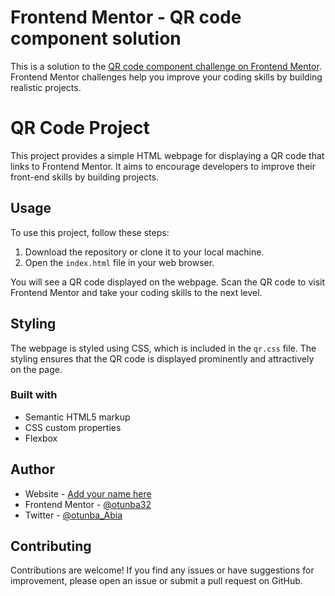 # Frontend Mentor - QR code component solution

This is a solution to the [QR code component challenge on Frontend Mentor](https://www.frontendmentor.io/challenges/qr-code-component-iux_sIO_H). Frontend Mentor challenges help you improve your coding skills by building realistic projects. 

# QR Code Project

This project provides a simple HTML webpage for displaying a QR code that links to Frontend Mentor. It aims to encourage developers to improve their front-end skills by building projects.

## Usage

To use this project, follow these steps:

1. Download the repository or clone it to your local machine.
2. Open the `index.html` file in your web browser.

You will see a QR code displayed on the webpage. Scan the QR code to visit Frontend Mentor and take your coding skills to the next level.

## Styling

The webpage is styled using CSS, which is included in the `qr.css` file. The styling ensures that the QR code is displayed prominently and attractively on the page.

### Built with

- Semantic HTML5 markup
- CSS custom properties
- Flexbox

## Author

- Website - [Add your name here](https://www.your-site.com)
- Frontend Mentor - [@otunba32](https://www.frontendmentor.io/profile/otunba32)
- Twitter - [@otunba_Abia](https://www.twitter.com/otunba_Abia)

## Contributing

Contributions are welcome! If you find any issues or have suggestions for improvement, please open an issue or submit a pull request on GitHub.
